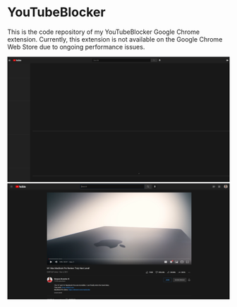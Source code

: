 # YouTubeBlocker

This is the code repository of my YouTubeBlocker Google Chrome extension. Currently, this extension is not available 
on the Google Chrome Web Store due to ongoing performance issues. 

![Picture 1](./YT.png)
![Picture 2](./YT2.png)
